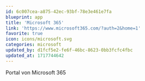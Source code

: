 ```yaml
---
id: 6c007cea-a875-42ec-93bf-78e3e461e7fa
blueprint: app
title: 'Microsoft 365'
link: 'https://www.microsoft365.com/?auth=2&home=1'
favorite: true
icon: icons/microsoft.svg
categories: microsoft
updated_by: d1fcf5e2-fe6f-46bc-8623-0bb3fcfc4fbc
updated_at: 1717744642
---
```

Portal von Microsoft 365